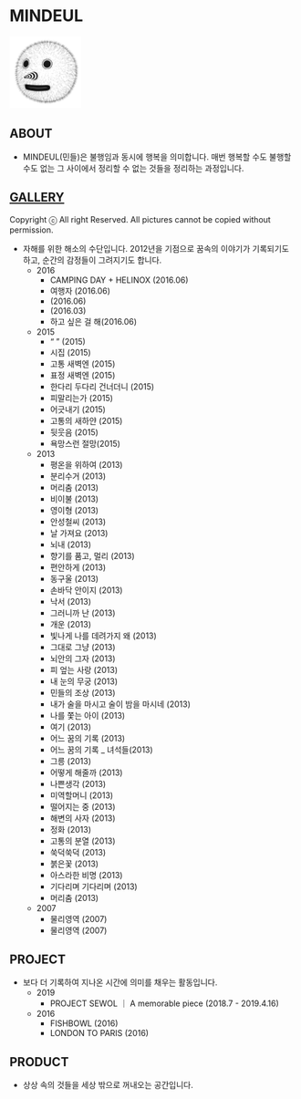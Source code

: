 # MINDEUL
<img src="https://github.com/sehwanjo10/MINDEUL/blob/master/images/MINDEUL.png" width=25% height=25%>

## ABOUT

- MINDEUL(민들)은 불행임과 동시에 행복을 의미합니다. 매번 행복할 수도 불행할 수도 없는 그 사이에서 정리할 수 없는 것들을 정리하는 과정입니다.

## [GALLERY](http://themindeul.tumblr.com/gallery)

Copyright ⓒ All right Reserved. All pictures cannot be copied without permission.

- 자해를 위한 해소의 수단입니다. 2012년을 기점으로 꿈속의 이야기가 기록되기도 하고, 순간의 감정들이 그려지기도 합니다.
  - 2016
    - CAMPING DAY + HELINOX (2016.06)
    - 여행자 (2016.06)
    - (2016.06)
    - (2016.03)
    - 하고 싶은 걸 해(2016.06) 
  - 2015
    - “ ” (2015)
    - 시집 (2015)
    - 고통 새벽엔 (2015)
    - 표정 새벽엔 (2015)
    - 한다리 두다리 건너더니 (2015)
    - 피말리는가 (2015)
    - 어긋내기 (2015)
    - 고통의 새하얀 (2015)
    - 뒷웃음 (2015)
    - 욕망스런 절망(2015)
  - 2013
    - 평온을 위하여 (2013)
    - 분리수거 (2013)
    - 머리춤 (2013)
    - 비이불 (2013)
    - 영이형 (2013)
    - 안성철씨 (2013)
    - 날 가져요 (2013)
    - 뇌내 (2013)
    - 향기를 품고, 멀리 (2013)
    - 편안하게 (2013)
    - 동구울 (2013)
    - 손바닥 안이지 (2013)
    - 낙서 (2013)
    - 그러니까 난 (2013)
    - 개운 (2013)
    - 빛나게 나를 데려가지 왜 (2013)
    - 그대로 그냥 (2013)
    - 뇌안의 그자 (2013)
    - 피 엎는 사랑 (2013)
    - 내 눈의 무궁 (2013)
    - 민들의 조상 (2013)
    - 내가 술을 마시고 술이 밤을 마시네 (2013)
    - 나를 쫓는 아이 (2013)
    - 여기 (2013)
    - 어느 꿈의 기록 (2013)
    - 어느 꿈의 기록 _ 녀석들(2013)
    - 그릉 (2013)
    - 어떻게 해줄까 (2013)
    - 나쁜생각 (2013)
    - 미역할머니 (2013)
    - 떨어지는 중 (2013)
    - 해변의 사자 (2013)
    - 정화 (2013)
    - 고통의 분열 (2013)
    - 쑥덕쑥덕 (2013)
    - 붉은꽃 (2013)
    - 아스라한 비명 (2013)
    - 기다리며 기다리며 (2013)
    - 머리춤 (2013)
  - 2007
    - 물리영역 (2007)
    - 물리영역 (2007)
        
## PROJECT

- 보다 더 기록하여 지나온 시간에 의미를 채우는 활동입니다. 
  - 2019
    - PROJECT SEWOL ｜ A memorable piece (2018.7 - 2019.4.16)
  - 2016
    - FISHBOWL (2016)
    - LONDON TO PARIS (2016)
    
## PRODUCT

- 상상 속의 것들을 세상 밖으로 꺼내오는 공간입니다. 
